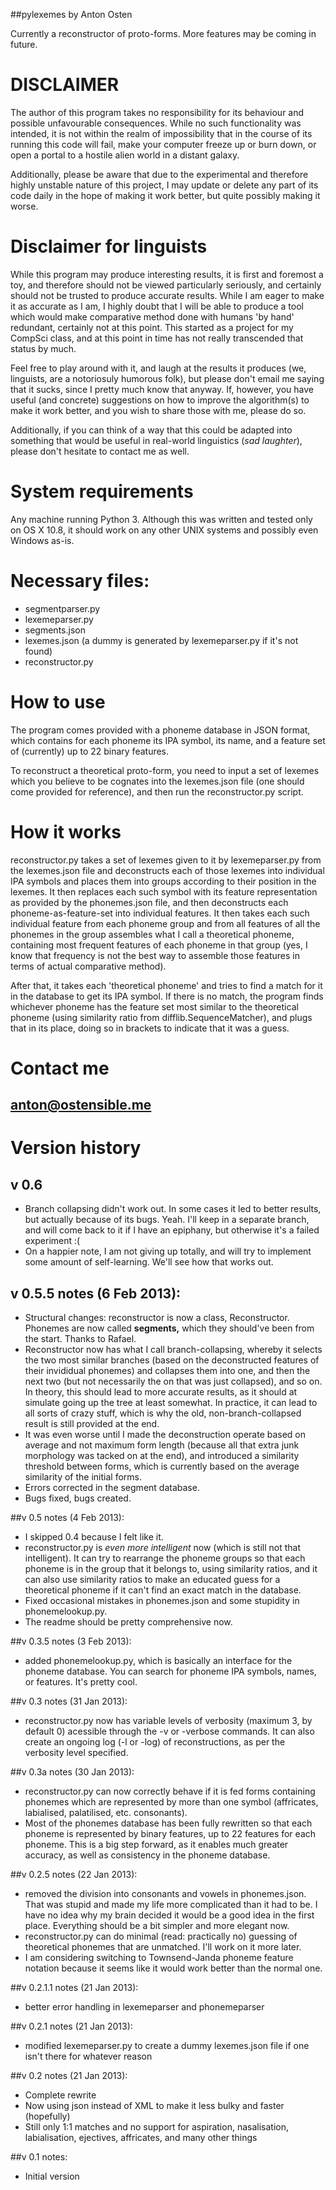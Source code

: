 ##pylexemes by Anton Osten

Currently a reconstructor of proto-forms. More features may be coming in future.

# DISCLAIMER
The author of this program takes no responsibility for its behaviour and possible unfavourable consequences. While no such functionality was intended, it is not within the realm of impossibility that in the course of its running this code will fail, make your computer freeze up or burn down, or open a portal to a hostile alien world in a distant galaxy.

Additionally, please be aware that due to the experimental and therefore highly unstable nature of this project, I may update or delete any part of its code daily in the hope of making it work better, but quite possibly making it worse.

# Disclaimer for linguists
While this program may produce interesting results, it is first and foremost a toy, and therefore should not be viewed particularly seriously, and certainly should not be trusted to produce accurate results. While I am eager to make it as accurate as I am, I highly doubt that I will be able to produce a tool which would make comparative method done with humans 'by hand' redundant, certainly not at this point. This started as a project for my CompSci class, and at this point in time has not really transcended that status by much.

Feel free to play around with it, and laugh at the results it produces (we, linguists, are a notoriosuly humorous folk), but please don't email me saying that it sucks, since I pretty much know that anyway. If, however, you have useful (and concrete) suggestions on how to improve the algorithm(s) to make it work better, and you wish to share those with me, please do so. 

Additionally, if you can think of a way that this could be adapted into something that would be useful in real-world linguistics (*sad laughter*), please don't hesitate to contact me as well.

# System requirements
Any machine running Python 3. Although this was written and tested only on OS X 10.8, it should work on any other UNIX systems and possibly even Windows as-is.

# Necessary files:
- segmentparser.py
- lexemeparser.py
- segments.json
- lexemes.json (a dummy is generated by lexemeparser.py if it's not found)
- reconstructor.py

# How to use
The program comes provided with a phoneme database in JSON format, which contains for each phoneme its IPA symbol, its name, and a feature set of (currently) up to 22 binary features.

To reconstruct a theoretical proto-form, you need to input a set of lexemes which you believe to be cognates into the lexemes.json file (one should come provided for reference), and then run the reconstructor.py script. 

# How it works
reconstructor.py takes a set of lexemes given to it by lexemeparser.py from the lexemes.json file and deconstructs each of those lexemes into individual IPA symbols and places them into groups according to their position in the lexemes. It then replaces each such symbol with its feature representation as provided by the phonemes.json file, and then deconstructs each phoneme-as-feature-set into individual features. It then takes each such individual feature from each phoneme group and from all features of all the phonemes in the group assembles what I call a theoretical phoneme, containing most frequent features of each phoneme in that group (yes, I know that frequency is not the best way to assemble those features in terms of actual comparative method). 

After that, it takes each 'theoretical phoneme' and tries to find a match for it in the database to get its IPA symbol. If there is no match, the program finds whichever phoneme has the feature set most similar to the theoretical phoneme (using similarity ratio from difflib.SequenceMatcher), and plugs that in its place, doing so in brackets to indicate that it was a guess.

# Contact me
anton@ostensible.me
---------------------------------------------
# Version history

## v 0.6
- Branch collapsing didn't work out. In some cases it led to better results, but actually because of its bugs. Yeah. I'll keep in a separate branch, and will come back to it if I have an epiphany, but otherwise it's a failed experiment :(
- On a happier note, I am not giving up totally, and will try to implement some amount of self-learning. We'll see how that works out.

## v 0.5.5 notes (6 Feb 2013):
- Structural changes: reconstructor is now a class, Reconstructor. Phonemes are now called **segments,** which they should've been from the start. Thanks to Rafael.
- Reconstructor now has what I call branch-collapsing, whereby it selects the two most similar branches (based on the deconstructed features of their invididual phonemes) and collapses them into one, and then the next two (but not necessarily the on that was just collapsed), and so on. In theory, this should lead to more accurate results, as it should at simulate going up the tree at least somewhat. In practice, it can lead to all sorts of crazy stuff, which is why the old, non-branch-collapsed result is still provided at the end.
- It was even worse until I made the deconstruction operate based on average and not maximum form length (because all that extra junk morphology was tacked on at the end), and introduced a similarity threshold between forms, which is currently based on the average similarity of the initial forms.
- Errors corrected in the segment database.
- Bugs fixed, bugs created.

##v 0.5 notes (4 Feb 2013):
- I skipped 0.4 because I felt like it.
- reconstructor.py is *even more intelligent* now (which is still not that intelligent). It can try to rearrange the phoneme groups so that each phoneme is in the group that it belongs to, using similarity ratios, and it can also use similarity ratios to make an educated guess for a theoretical phoneme if it can't find an exact match in the database.
- Fixed occasional mistakes in phonemes.json and some stupidity in phonemelookup.py.
- The readme should be pretty comprehensive now.

##v 0.3.5 notes (3 Feb 2013):
- added phonemelookup.py, which is basically an interface for the phoneme database. You can search for phoneme IPA symbols, names, or features. It's pretty cool.

##v 0.3 notes (31 Jan 2013):
- reconstructor.py now has variable levels of verbosity (maximum 3, by default 0) acessible through the -v or -verbose commands. It can also create an ongoing log (-l or -log) of reconstructions, as per the verbosity level specified.

##v 0.3a notes (30 Jan 2013):
- reconstructor.py can now correctly behave if it is fed forms containing phonemes which are represented by more than one symbol (affricates, labialised, palatilised, etc. consonants).
- Most of the phonemes database has been fully rewritten so that each phoneme is represented by binary features, up to 22 features for each phoneme. This is a big step forward, as it enables much greater accuracy, as well as consistency in the phoneme database.

##v 0.2.5 notes (22 Jan 2013):
- removed the division into consonants and vowels in phonemes.json. That was stupid and made my life more complicated than it had to be. I have no idea why my brain decided it would be a good idea in the first place. Everything should be a bit simpler and more elegant now.
- reconstructor.py can do minimal (read: practically no) guessing of theoretical phonemes that are unmatched. I'll work on it more later.
- I am considering switching to Townsend-Janda phoneme feature notation because it seems like it would work better than the normal one.

##v 0.2.1.1 notes (21 Jan 2013):
- better error handling in lexemeparser and phonemeparser

##v 0.2.1 notes (21 Jan 2013):
- modified lexemeparser.py to create a dummy lexemes.json file if one isn't there for whatever reason

##v 0.2 notes (21 Jan 2013):
- Complete rewrite
- Now using json instead of XML to make it less bulky and faster (hopefully)
- Still only 1:1 matches and no support for aspiration, nasalisation, labialisation, ejectives, affricates, and many other things

##v 0.1 notes:
- Initial version

